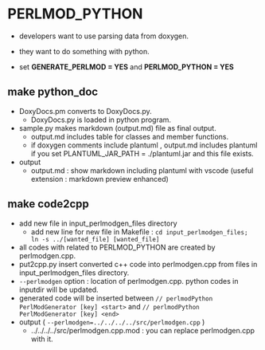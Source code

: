 # PERLMOD_PYTHON
- developers want to use parsing data from doxygen.
- they want to do something with python.

- set **GENERATE_PERLMOD = YES**   and **PERLMOD_PYTHON = YES**

## make python_doc
- DoxyDocs.pm converts to DoxyDocs.py.
  - DoxyDocs.py is loaded in python program.
- sample.py makes markdown (output.md) file as final output.
  - output.md includes table for classes and member functions.
  - if doxygen comments include plantuml , output.md includes plantuml   if you set PLANTUML_JAR_PATH = ./plantuml.jar and this file exists.
- output
	- output.md : show markdown including plantuml with vscode (useful extension : markdown preview enhanced)

## make code2cpp
- add new file in input_perlmodgen_files directory
    - add new line for new file in Makefile : `cd input_perlmodgen_files; ln -s ../[wanted_file] [wanted_file]`
- all codes with related to PERLMOD_PYTHON are created by perlmodgen.cpp.
- put2cpp.py insert converted c++ code into perlmodgen.cpp from files in input_perlmodgen_files directory.
- `--perlmodgen` option : location of perlmodgen.cpp. python codes in inputdir will be updated.
- generated code will be inserted between `// perlmodPython PerlModGenerator [key] <start>` and `// perlmodPython PerlModGenerator [key] <end>`
- output    ( `--perlmodgen=../../../../src/perlmodgen.cpp` )
	- ../../../../src/perlmodgen.cpp.mod : you can replace perlmodgen.cpp with it.
